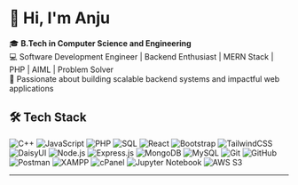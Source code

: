 # 👋 Hi, I'm Anju  

🎓 **B.Tech in Computer Science and Engineering**                                                                                                                                                                    
💻 Software Development Engineer | Backend Enthusiast | MERN Stack | PHP | AIML | Problem Solver  
🌱 Passionate about building scalable backend systems and impactful web applications  



## 🛠 Tech Stack  

![C++](https://img.shields.io/badge/-C++-00599C?style=flat&logo=c%2B%2B&logoColor=white)
![JavaScript](https://img.shields.io/badge/-JavaScript-F7DF1E?style=flat&logo=javascript&logoColor=black)
![PHP](https://img.shields.io/badge/-PHP-777BB4?style=flat&logo=php&logoColor=white)
![SQL](https://img.shields.io/badge/-SQL-003B57?style=flat&logo=database&logoColor=white)
![React](https://img.shields.io/badge/-React-61DAFB?style=flat&logo=react&logoColor=black)
![Bootstrap](https://img.shields.io/badge/-Bootstrap-7952B3?style=flat&logo=bootstrap&logoColor=white)
![TailwindCSS](https://img.shields.io/badge/-TailwindCSS-38B2AC?style=flat&logo=tailwind-css&logoColor=white)
![DaisyUI](https://img.shields.io/badge/-DaisyUI-5A0EF0?style=flat&logo=daisyui&logoColor=white)
![Node.js](https://img.shields.io/badge/-Node.js-339933?style=flat&logo=node.js&logoColor=white)
![Express.js](https://img.shields.io/badge/-Express.js-000000?style=flat&logo=express&logoColor=white)
![MongoDB](https://img.shields.io/badge/-MongoDB-47A248?style=flat&logo=mongodb&logoColor=white)
![MySQL](https://img.shields.io/badge/-MySQL-4479A1?style=flat&logo=mysql&logoColor=white)
![Git](https://img.shields.io/badge/-Git-F05032?style=flat&logo=git&logoColor=white)
![GitHub](https://img.shields.io/badge/-GitHub-181717?style=flat&logo=github&logoColor=white)
![Postman](https://img.shields.io/badge/-Postman-FF6C37?style=flat&logo=postman&logoColor=white)
![XAMPP](https://img.shields.io/badge/-XAMPP-FB7A24?style=flat&logo=xampp&logoColor=white)
![cPanel](https://img.shields.io/badge/-cPanel-FF6C2C?style=flat&logo=cpanel&logoColor=white)
![Jupyter Notebook](https://img.shields.io/badge/-Jupyter-FA0F00?style=flat&logo=jupyter&logoColor=white)
![AWS S3](https://img.shields.io/badge/-AWS%20S3-FF9900?style=flat&logo=amazon-s3&logoColor=white)

---






